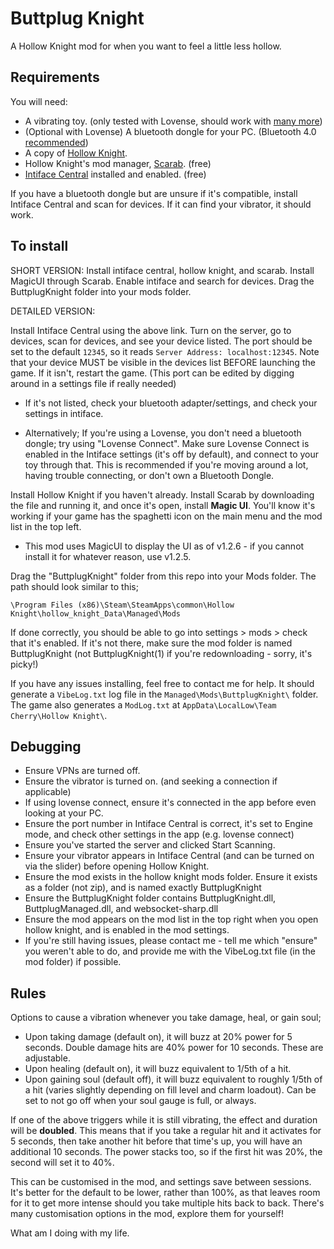 # Buttplug Knight

A Hollow Knight mod for when you want to feel a little less hollow.

## Requirements

You will need:
* A vibrating toy. (only tested with Lovense, should work with [many more](https://iostindex.com/?filter0ButtplugSupport=7))
* (Optional with Lovense) A bluetooth dongle for your PC. (Bluetooth 4.0 [recommended](https://how.do.i.get.buttplug.in/hardware/bluetooth.html#can-i-use-a-bluetooth-5-dongle))
* A copy of [Hollow Knight](https://store.steampowered.com/app/367520/Hollow_Knight/).
* Hollow Knight's mod manager, [Scarab](https://github.com/fifty-six/Scarab/releases). (free)
* [Intiface Central](https://intiface.com/central/) installed and enabled. (free)

If you have a bluetooth dongle but are unsure if it's compatible, install Intiface Central and scan for devices. If it can find your vibrator, it should work.

## To install

SHORT VERSION: Install intiface central, hollow knight, and scarab. Install MagicUI through Scarab. Enable intiface and search for devices. Drag the ButtplugKnight folder into your mods folder.

DETAILED VERSION:

Install Intiface Central using the above link. Turn on the server, go to devices, scan for devices, and see your device listed. The port should be set to the default `12345`, so it reads `Server Address: localhost:12345`. Note that your device MUST be visible in the devices list BEFORE launching the game. If it isn't, restart the game. (This port can be edited by digging around in a settings file if really needed)

* If it's not listed, check your bluetooth adapter/settings, and check your settings in intiface. 

* Alternatively; If you're using a Lovense, you don't need a bluetooth dongle; try using "Lovense Connect". Make sure Lovense Connect is enabled in the Intiface settings (it's off by default), and connect to your toy through that. This is recommended if you're moving around a lot, having trouble connecting, or don't own a Bluetooth Dongle.

Install Hollow Knight if you haven't already. Install Scarab by downloading the file and running it, and once it's open, install **Magic UI**. You'll know it's working if your game has the spaghetti icon on the main menu and the mod list in the top left.

* This mod uses MagicUI to display the UI as of v1.2.6 - if you cannot install it for whatever reason, use v1.2.5.

Drag the "ButtplugKnight" folder from this repo into your Mods folder. The path should look similar to this;

`\Program Files (x86)\Steam\SteamApps\common\Hollow Knight\hollow_knight_Data\Managed\Mods`

If done correctly, you should be able to go into settings > mods > check that it's enabled. If it's not there, make sure the mod folder is named ButtplugKnight (not ButtplugKnight(1) if you're redownloading - sorry, it's picky!)

If you have any issues installing, feel free to contact me for help. It should generate a `VibeLog.txt` log file in the `Managed\Mods\ButtplugKnight\` folder. The game also generates a `ModLog.txt` at `AppData\LocalLow\Team Cherry\Hollow Knight\`.

## Debugging

* Ensure VPNs are turned off.
* Ensure the vibrator is turned on. (and seeking a connection if applicable)
* If using lovense connect, ensure it's connected in the app before even looking at your PC.
* Ensure the port number in Intiface Central is correct, it's set to Engine mode, and check other settings in the app (e.g. lovense connect)
* Ensure you've started the server and clicked Start Scanning.
* Ensure your vibrator appears in Intiface Central (and can be turned on via the slider) before opening Hollow Knight.
* Ensure the mod exists in the hollow knight mods folder. Ensure it exists as a folder (not zip), and is named exactly ButtplugKnight
* Ensure the ButtplugKnight folder contains ButtplugKnight.dll, ButtplugManaged.dll, and websocket-sharp.dll
* Ensure the mod appears on the mod list in the top right when you open hollow knight, and is enabled in the mod settings.
* If you're still having issues, please contact me - tell me which "ensure" you weren't able to do, and provide me with the VibeLog.txt file (in the mod folder) if possible.

## Rules

Options to cause a vibration whenever you take damage, heal, or gain soul;

* Upon taking damage (default on), it will buzz at 20% power for 5 seconds. Double damage hits are 40% power for 10 seconds. These are adjustable.
* Upon healing (default on), it will buzz equivalent to 1/5th of a hit.
* Upon gaining soul (default off), it will buzz equivalent to roughly 1/5th of a hit (varies slightly depending on fill level and charm loadout). Can be set to not go off when your soul gauge is full, or always.

If one of the above triggers while it is still vibrating, the effect and duration will be **doubled**. This means that if you take a regular hit and it activates for 5 seconds, then take another hit before that time's up, you will have an additional 10 seconds. The power stacks too, so if the first hit was 20%, the second will set it to 40%.

This can be customised in the mod, and settings save between sessions. It's better for the default to be lower, rather than 100%, as that leaves room for it to get more intense should you take multiple hits back to back. There's many customisation options in the mod, explore them for yourself!

What am I doing with my life.
